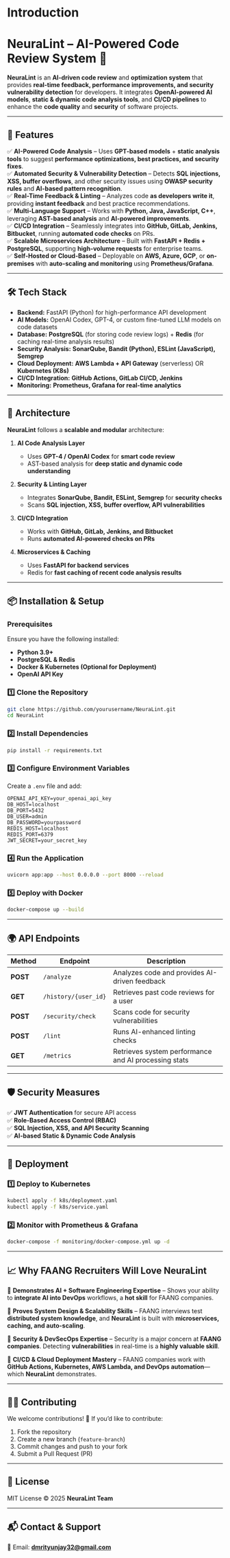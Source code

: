 # Introduction
# **NeuraLint – AI-Powered Code Review System** 🚀  

**NeuraLint** is an **AI-driven code review** and **optimization system** that provides **real-time feedback, performance improvements, and security vulnerability detection** for developers. It integrates **OpenAI-powered AI models**, **static & dynamic code analysis tools**, and **CI/CD pipelines** to enhance the **code quality** and **security** of software projects.  

---

## **📌 Features**  

✅ **AI-Powered Code Analysis** – Uses **GPT-based models** + **static analysis tools** to suggest **performance optimizations, best practices, and security fixes**.  
✅ **Automated Security & Vulnerability Detection** – Detects **SQL injections, XSS, buffer overflows**, and other security issues using **OWASP security rules** and **AI-based pattern recognition**.  
✅ **Real-Time Feedback & Linting** – Analyzes code **as developers write it**, providing **instant feedback** and best practice recommendations.  
✅ **Multi-Language Support** – Works with **Python, Java, JavaScript, C++**, leveraging **AST-based analysis** and **AI-powered improvements**.  
✅ **CI/CD Integration** – Seamlessly integrates into **GitHub, GitLab, Jenkins, Bitbucket**, running **automated code checks** on PRs.  
✅ **Scalable Microservices Architecture** – Built with **FastAPI + Redis + PostgreSQL**, supporting **high-volume requests** for enterprise teams.  
✅ **Self-Hosted or Cloud-Based** – Deployable on **AWS, Azure, GCP**, or **on-premises** with **auto-scaling and monitoring** using **Prometheus/Grafana**.  

---

## **🛠️ Tech Stack**  

- **Backend:** FastAPI (Python) for high-performance API development  
- **AI Models:** OpenAI Codex, GPT-4, or custom fine-tuned LLM models on code datasets  
- **Database:** **PostgreSQL** (for storing code review logs) + **Redis** (for caching real-time analysis results)  
- **Security Analysis:** **SonarQube, Bandit (Python), ESLint (JavaScript), Semgrep**  
- **Cloud Deployment:** **AWS Lambda + API Gateway** (serverless) OR **Kubernetes (K8s)**  
- **CI/CD Integration:** **GitHub Actions, GitLab CI/CD, Jenkins**  
- **Monitoring:** **Prometheus, Grafana for real-time analytics**  

---

## **🚀 Architecture**  

**NeuraLint** follows a **scalable and modular** architecture:  

1. **AI Code Analysis Layer**  
   - Uses **GPT-4 / OpenAI Codex** for **smart code review**  
   - AST-based analysis for **deep static and dynamic code understanding**  

2. **Security & Linting Layer**  
   - Integrates **SonarQube, Bandit, ESLint, Semgrep** for **security checks**  
   - Scans **SQL injection, XSS, buffer overflow, API vulnerabilities**  

3. **CI/CD Integration**  
   - Works with **GitHub, GitLab, Jenkins, and Bitbucket**  
   - Runs **automated AI-powered checks on PRs**  

4. **Microservices & Caching**  
   - Uses **FastAPI for backend services**  
   - Redis for **fast caching of recent code analysis results**  

---

## **📦 Installation & Setup**  

### **Prerequisites**  
Ensure you have the following installed:  
- **Python 3.9+**  
- **PostgreSQL & Redis**  
- **Docker & Kubernetes (Optional for Deployment)**  
- **OpenAI API Key**  

### **1️⃣ Clone the Repository**  
```bash
git clone https://github.com/yourusername/NeuraLint.git
cd NeuraLint
```

### **2️⃣ Install Dependencies**  
```bash
pip install -r requirements.txt
```

### **3️⃣ Configure Environment Variables**  
Create a `.env` file and add:  
```env
OPENAI_API_KEY=your_openai_api_key
DB_HOST=localhost
DB_PORT=5432
DB_USER=admin
DB_PASSWORD=yourpassword
REDIS_HOST=localhost
REDIS_PORT=6379
JWT_SECRET=your_secret_key
```

### **4️⃣ Run the Application**  
```bash
uvicorn app:app --host 0.0.0.0 --port 8000 --reload
```

### **5️⃣ Deploy with Docker**  
```bash
docker-compose up --build
```

---

## **🌍 API Endpoints**  

| Method | Endpoint | Description |
|--------|----------|-------------|
| **POST** | `/analyze` | Analyzes code and provides AI-driven feedback |
| **GET** | `/history/{user_id}` | Retrieves past code reviews for a user |
| **POST** | `/security/check` | Scans code for security vulnerabilities |
| **POST** | `/lint` | Runs AI-enhanced linting checks |
| **GET** | `/metrics` | Retrieves system performance and AI processing stats |

---

## **🛡️ Security Measures**  

✅ **JWT Authentication** for secure API access  
✅ **Role-Based Access Control (RBAC)**  
✅ **SQL Injection, XSS, and API Security Scanning**  
✅ **AI-based Static & Dynamic Code Analysis**  

---

## **🚀 Deployment**  

### **1️⃣ Deploy to Kubernetes**  
```bash
kubectl apply -f k8s/deployment.yaml
kubectl apply -f k8s/service.yaml
```

### **2️⃣ Monitor with Prometheus & Grafana**  
```bash
docker-compose -f monitoring/docker-compose.yml up -d
```

---

## **📈 Why FAANG Recruiters Will Love NeuraLint**  

🚀 **Demonstrates AI + Software Engineering Expertise** – Shows your ability to **integrate AI into DevOps** workflows, a **hot skill** for FAANG companies.  

🚀 **Proves System Design & Scalability Skills** – FAANG interviews test **distributed system knowledge**, and **NeuraLint** is built with **microservices, caching, and auto-scaling**.  

🚀 **Security & DevSecOps Expertise** – Security is a major concern at **FAANG companies**. Detecting **vulnerabilities** in real-time is a **highly valuable skill**.  

🚀 **CI/CD & Cloud Deployment Mastery** – FAANG companies work with **GitHub Actions, Kubernetes, AWS Lambda, and DevOps automation**—which **NeuraLint** demonstrates.  

---

## **👨‍💻 Contributing**  

We welcome contributions! 🚀 If you’d like to contribute:  
1. Fork the repository  
2. Create a new branch (`feature-branch`)  
3. Commit changes and push to your fork  
4. Submit a Pull Request (PR)  

---

## **📜 License**  

MIT License © 2025 **NeuraLint Team**  

---

## **📬 Contact & Support**  

📧 Email: **dmrityunjay32@gmail.com**  

